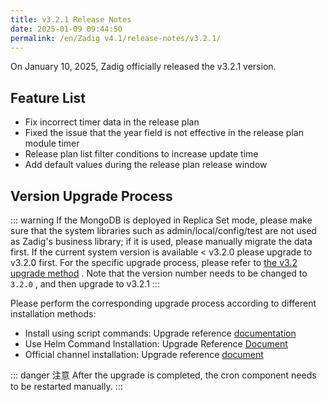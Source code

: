 ```yaml
---
title: v3.2.1 Release Notes
date: 2025-01-09 09:44:50
permalink: /en/Zadig v4.1/release-notes/v3.2.1/
---
```


On January 10, 2025, Zadig officially released the v3.2.1 version.

## Feature List

- Fix incorrect timer data in the release plan
- Fixed the issue that the year field is not effective in the release plan module timer
- Release plan list filter conditions to increase update time
- Add default values during the release plan release window

## Version Upgrade Process

::: warning
If the MongoDB is deployed in Replica Set mode, please make sure that the system libraries such as admin/local/config/test are not used as Zadig's business library; if it is used, please manually migrate the data first.
If the current system version is available < v3.2.0 please upgrade to v3.2.0 first. For the specific upgrade process, please refer to [the v3.2 upgrade method](/Zadig%20v3.2/release-notes/v3.2.0/#%E7%89%88%E6%9C%AC%E5%8D%87%E7%BA%A7%E8%BF%87%E7%A8%8B) . Note that the version number needs to be changed to `3.2.0` , and then upgrade to v3.2.1
:::

Please perform the corresponding upgrade process according to different installation methods:

- Install using script commands: Upgrade reference [documentation](/Zadig%20v3.2/install/helm-deploy/#%E5%8D%87%E7%BA%A7)
- Use Helm Command Installation: Upgrade Reference [Document](/Zadig%20v3.2/install/helm-deploy/#%E5%8D%87%E7%BA%A7)
- Official channel installation: Upgrade reference [document](/Zadig%20v3.2/stable/install/#%E5%8D%87%E7%BA%A7)

::: danger 注意
After the upgrade is completed, the cron component needs to be restarted manually.
:::